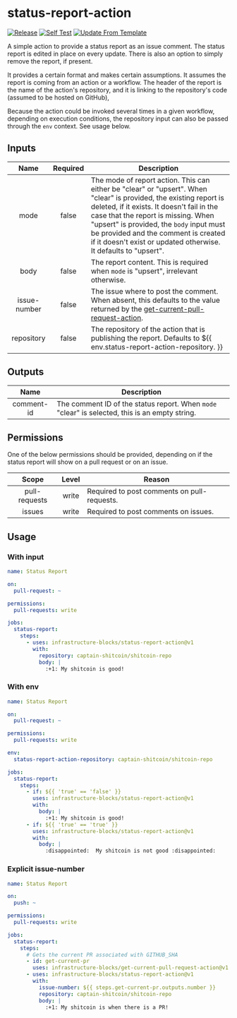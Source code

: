 # status-report-action
[![Release](https://github.com/infrastructure-blocks/status-report-action/actions/workflows/git-tag-semver-from-label.yml/badge.svg)](https://github.com/infrastructure-blocks/status-report-action/actions/workflows/git-tag-semver-from-label.yml)
[![Self Test](https://github.com/infrastructure-blocks/status-report-action/actions/workflows/self-test.yml/badge.svg)](https://github.com/infrastructure-blocks/status-report-action/actions/workflows/self-test.yml)
[![Update From Template](https://github.com/infrastructure-blocks/status-report-action/actions/workflows/update-from-template.yml/badge.svg)](https://github.com/infrastructure-blocks/status-report-action/actions/workflows/update-from-template.yml)

A simple action to provide a status report as an issue comment. The status report is edited in place on every
update. There is also an option to simply remove the report, if present.

It provides a certain format and makes certain assumptions. It assumes the report is coming from an
action or a workflow. The header of the report is the name of the action's repository, and it is linking
to the repository's code (assumed to be hosted on GitHub),

Because the action could be invoked several times in a given workflow, depending on execution conditions,
the repository input can also be passed through the `env` context. See usage below.

## Inputs

|     Name     | Required | Description                                                                                                                                                                                                                                                                                                                                                   |
|:------------:|:--------:|---------------------------------------------------------------------------------------------------------------------------------------------------------------------------------------------------------------------------------------------------------------------------------------------------------------------------------------------------------------|
|     mode     |  false   | The mode of report action. This can either be "clear" or "upsert". When "clear" is provided, the existing report is deleted, if it exists. It doesn't fail in the case that the report is missing. When "upsert" is provided, the `body` input must be provided and the comment is created if it doesn't exist or updated otherwise. It defaults to "upsert". |
|     body     |  false   | The report content. This is required when `mode` is "upsert", irrelevant otherwise.                                                                                                                                                                                                                                                                           |
| issue-number |  false   | The issue where to post the comment. When absent, this defaults to the value returned by the [get-current-pull-request-action](https://github.com/infrastructure-blocks/get-current-pull-request-action).                                                                                                                                                     |
|  repository  |  false   | The repository of the action that is publishing the report. Defaults to ${{ env.status-report-action-repository. }}                                                                                                                                                                                                                                           |

## Outputs

|    Name    | Description                                                                                    |
|:----------:|------------------------------------------------------------------------------------------------|
| comment-id | The comment ID of the status report. When `mode` "clear" is selected, this is an empty string. |

## Permissions

One of the below permissions should be provided, depending on if the status report will show on a pull request
or on an issue.

|     Scope     | Level | Reason                                      |
|:-------------:|:-----:|---------------------------------------------|
| pull-requests | write | Required to post comments on pull-requests. |
|    issues     | write | Required to post comments on issues.        |

## Usage

### With input
```yaml
name: Status Report

on:
  pull-request: ~

permissions:
  pull-requests: write

jobs:
  status-report:
    steps:
      - uses: infrastructure-blocks/status-report-action@v1
        with:
          repository: captain-shitcoin/shitcoin-repo
          body: |
            :+1: My shitcoin is good!
```

### With env
```yaml
name: Status Report

on:
  pull-request: ~

permissions:
  pull-requests: write

env:
  status-report-action-repository: captain-shitcoin/shitcoin-repo

jobs:
  status-report:
    steps:
      - if: ${{ 'true' == 'false' }}
        uses: infrastructure-blocks/status-report-action@v1
        with:
          body: |
            :+1: My shitcoin is good!
      - if: ${{ 'true' == 'true' }}
        uses: infrastructure-blocks/status-report-action@v1
        with:
          body: |
            :disappointed:  My shitcoin is not good :disappointed:
```

### Explicit issue-number
```yaml
name: Status Report

on:
  push: ~

permissions:
  pull-requests: write

jobs:
  status-report:
    steps:
      # Gets the current PR associated with GITHUB_SHA
      - id: get-current-pr
        uses: infrastructure-blocks/get-current-pull-request-action@v1
      - uses: infrastructure-blocks/status-report-action@v1
        with:
          issue-number: ${{ steps.get-current-pr.outputs.number }}
          repository: captain-shitcoin/shitcoin-repo
          body: |
            :+1: My shitcoin is when there is a PR!
```
